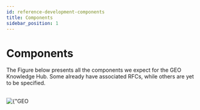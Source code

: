 ```yaml
---
id: reference-development-components
title: Components
sidebar_position: 1
---
```


# Components

The Figure below presents all the components we expect for the GEO Knowledge Hub. Some already have associated RFCs, while others are yet to be specified.

<div style={{textAlign: 'center'}}>
    <br/>
    <img 
        src={require("./assets/system-components.png").default}
        alt={"GEO Knowledge Hub - Software Components"} 
    />
    <br/>
</div>
